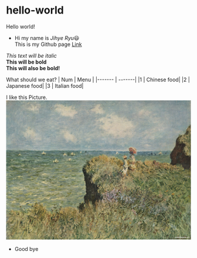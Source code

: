 # hello-world

Hello world!  
* Hi my name is _Jihye Ryu_:smiley:  
This is my Github page [Link](https://github.com/Jihyeryu97) 

*This text will be italic*  
**This will be bold**  
__This will also be bold!__  

What should we eat?
| Num | Menu |
|------- | -------|
|1 | Chinese food|
|2 | Japanese food|
|3 | Italian food|

I like this Picture.   
![Picture](claudemonet.jpg)  
- Good bye